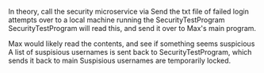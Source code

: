 In theory, call the security microservice via
Send the txt file of failed login attempts over to a local machine running the SecurityTestProgram
SecurityTestProgram will read this, and send it over to Max's main program.

Max would likely read the contents, and see if something seems suspicious
A list of suspisious usernames is sent back to SecurityTestProgram, which sends it back to main
Suspisious usernames are temporarily locked.

